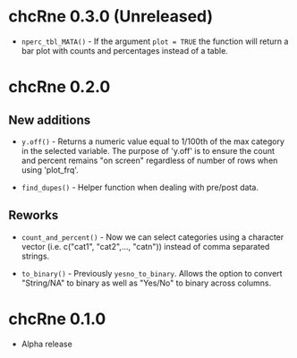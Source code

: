 # chcRne 0.3.0 (Unreleased)
* `nperc_tbl_MATA()` - If the argument `plot = TRUE` the function will return a bar plot with counts and percentages instead of a table.

# chcRne 0.2.0

## New additions
* `y.off()` -  Returns a numeric value equal to 1/100th of the max category in the selected variable. The purpose of 'y.off' is to ensure the count and percent remains "on screen" regardless of number of rows when using 'plot_frq'.

* `find_dupes()` - Helper function when dealing with pre/post data.

## Reworks 
* `count_and_percent()`  - Now we can select categories using a character vector (i.e. c("cat1", "cat2",..., "catn")) instead of comma separated strings. 

* `to_binary()` - Previously `yesno_to_binary`. Allows the option to convert "String/NA" to binary as well as "Yes/No" to binary across columns.


# chcRne 0.1.0
* Alpha release
